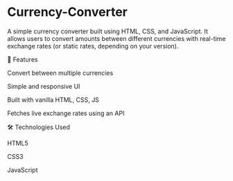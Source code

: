 # Currency-Converter
A simple currency converter built using HTML, CSS, and JavaScript.
It allows users to convert amounts between different currencies with real-time exchange rates (or static rates, depending on your version).

🚀 Features

Convert between multiple currencies

Simple and responsive UI

Built with vanilla HTML, CSS, JS

 Fetches live exchange rates using an API

🛠️ Technologies Used

HTML5

CSS3

JavaScript




